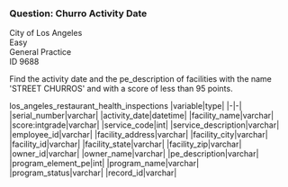 ### Question: Churro Activity Date

City of Los Angeles <br>
Easy <br>
General Practice <br>
ID 9688 <br>


Find the activity date and the pe_description of facilities with the name 'STREET CHURROS' and with a score of less than 95 points.

los_angeles_restaurant_health_inspections
|variable|type|
|-|-|
|serial_number|varchar|
|activity_date|datetime|
|facility_name|varchar|
|score:intgrade|varchar|
|service_code|int|
|service_description|varchar|
|employee_id|varchar|
|facility_address|varchar|
|facility_city|varchar|
|facility_id|varchar|
|facility_state|varchar|
|facility_zip|varchar|
|owner_id|varchar|
|owner_name|varchar|
|pe_description|varchar|
|program_element_pe|int|
|program_name|varchar|
|program_status|varchar|
|record_id|varchar|
